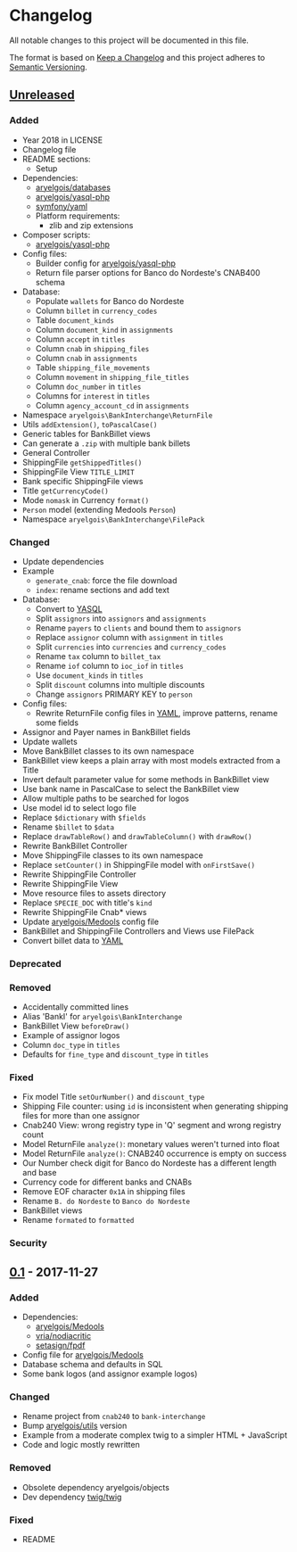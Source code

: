# Changelog

All notable changes to this project will be documented in this file.

The format is based on [Keep a Changelog](http://keepachangelog.com/en/1.0.0/)
and this project adheres to [Semantic Versioning](http://semver.org/spec/v2.0.0.html).


## [Unreleased]

### Added
- Year 2018 in LICENSE
- Changelog file
- README sections:
  - Setup
- Dependencies:
  - [aryelgois/databases]
  - [aryelgois/yasql-php]
  - [symfony/yaml]
  - Platform requirements:
    - zlib and zip extensions
- Composer scripts:
  - [aryelgois/yasql-php]
- Config files:
  - Builder config for [aryelgois/yasql-php]
  - Return file parser options for Banco do Nordeste's CNAB400 schema
- Database:
  - Populate `wallets` for Banco do Nordeste
  - Column `billet` in `currency_codes`
  - Table `document_kinds`
  - Column `document_kind` in `assignments`
  - Column `accept` in `titles`
  - Column `cnab` in `shipping_files`
  - Column `cnab` in `assignments`
  - Table `shipping_file_movements`
  - Column `movement` in `shipping_file_titles`
  - Column `doc_number` in `titles`
  - Columns for `interest` in `titles`
  - Column `agency_account_cd` in `assignments`
- Namespace `aryelgois\BankInterchange\ReturnFile`
- Utils `addExtension()`, `toPascalCase()`
- Generic tables for BankBillet views
- Can generate a `.zip` with multiple bank billets
- General Controller
- ShippingFile `getShippedTitles()`
- ShippingFile View `TITLE_LIMIT`
- Bank specific ShippingFile views
- Title `getCurrencyCode()`
- Mode `nomask` in Currency `format()`
- `Person` model (extending Medools `Person`)
- Namespace `aryelgois\BankInterchange\FilePack`

### Changed
- Update dependencies
- Example
  - `generate_cnab`: force the file download
  - `index`: rename sections and add text
- Database:
  - Convert to [YASQL][aryelgois/yasql]
  - Split `assignors` into `assignors` and `assignments`
  - Rename `payers` to `clients` and bound them to `assignors`
  - Replace `assignor` column with `assignment` in `titles`
  - Split `currencies` into `currencies` and `currency_codes`
  - Rename `tax` column to `billet_tax`
  - Rename `iof` column to `ioc_iof` in `titles`
  - Use `document_kinds` in `titles`
  - Split `discount` columns into multiple discounts
  - Change `assignors` PRIMARY KEY to `person`
- Config files:
  - Rewrite ReturnFile config files in [YAML], improve patterns, rename some
    fields
- Assignor and Payer names in BankBillet fields
- Update wallets
- Move BankBillet classes to its own namespace
- BankBillet view keeps a plain array with most models extracted from a Title
- Invert default parameter value for some methods in BankBillet view
- Use bank name in PascalCase to select the BankBillet view
- Allow multiple paths to be searched for logos
- Use model id to select logo file
- Replace `$dictionary` with `$fields`
- Rename `$billet` to `$data`
- Replace `drawTableRow()` and `drawTableColumn()` with `drawRow()`
- Rewrite BankBillet Controller
- Move ShippingFile classes to its own namespace
- Replace `setCounter()` in ShippingFile model with `onFirstSave()`
- Rewrite ShippingFile Controller
- Rewrite ShippingFile View
- Move resource files to assets directory
- Replace `SPECIE_DOC` with title's `kind`
- Rewrite ShippingFile Cnab* views
- Update [aryelgois/Medools] config file
- BankBillet and ShippingFile Controllers and Views use FilePack
- Convert billet data to [YAML]

### Deprecated

### Removed
- Accidentally committed lines
- Alias 'BankI' for `aryelgois\BankInterchange`
- BankBillet View `beforeDraw()`
- Example of assignor logos
- Column `doc_type` in `titles`
- Defaults for `fine_type` and `discount_type` in `titles`

### Fixed
- Fix model Title `setOurNumber()` and `discount_type`
- Shipping File counter: using `id` is inconsistent when generating shipping
  files for more than one assignor
- Cnab240 View: wrong registry type in 'Q' segment and wrong registry count
- Model ReturnFile `analyze()`: monetary values weren't turned into float
- Model ReturnFile `analyze()`: CNAB240 occurrence is empty on success
- Our Number check digit for Banco do Nordeste has a different length and base
- Currency code for different banks and CNABs
- Remove EOF character `0x1A` in shipping files
- Rename `B. do Nordeste` to `Banco do Nordeste`
- BankBillet views
- Rename `formated` to `formatted`

### Security


## [0.1] - 2017-11-27

### Added
- Dependencies:
  - [aryelgois/Medools]
  - [vria/nodiacritic]
  - [setasign/fpdf]
- Config file for [aryelgois/Medools]
- Database schema and defaults in SQL
- Some bank logos (and assignor example logos)

### Changed
- Rename project from `cnab240` to `bank-interchange`
- Bump [aryelgois/utils] version
- Example from a moderate complex twig to a simpler HTML + JavaScript
- Code and logic mostly rewritten

### Removed
- Obsolete dependency aryelgois/objects
- Dev dependency [twig/twig]

### Fixed
- README


[Unreleased]: https://github.com/aryelgois/bank-interchange/compare/v0.1...v0.x
[0.1]: https://github.com/aryelgois/bank-interchange/compare/288be2a584bca48feab56f750fe8c51804f0e7ab...v0.1

[aryelgois/databases]: https://github.com/aryelgois/databases
[aryelgois/Medools]: https://github.com/aryelgois/Medools
[aryelgois/utils]: https://github.com/aryelgois/utils
[aryelgois/yasql]: https://github.com/aryelgois/yasql
[aryelgois/yasql-php]: https://github.com/aryelgois/yasql-php
[setasign/fpdf]: https://github.com/setasign/fpdf
[symfony/yaml]: https://github.com/symfony/yaml
[twig/twig]: https://github.com/twig/twig
[vria/nodiacritic]: https://github.com/vria/nodiacritic

[YAML]: http://yaml.org/
